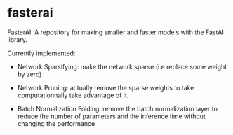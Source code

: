 # fasterai
FasterAI: A repository for making smaller and faster models with the FastAI library.


Currently implemented: 

- Network Sparsifying: make the network sparse (i.e replace some weight by zero)

- Network Pruning: actually remove the sparse weights to take computationnally take advantage of it.

- Batch Normalization Folding: remove the batch normalization layer to reduce the number of parameters and the inference time without changing the performance
